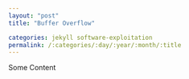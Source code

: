 ```yaml
---
layout: "post"
title: "Buffer Overflow"

categories: jekyll software-exploitation
permalink: /:categories/:day/:year/:month/:title
---
```


Some Content 